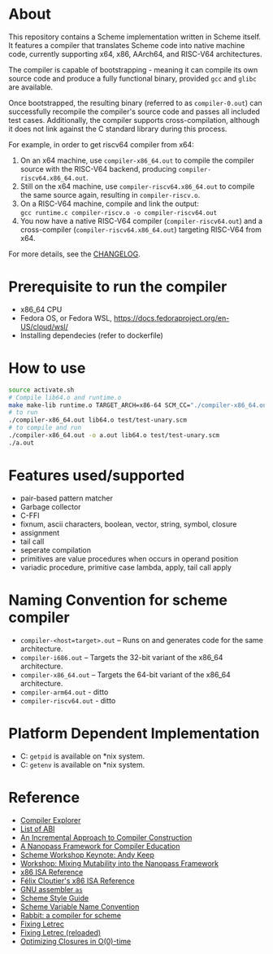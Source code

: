 # About
This repository contains a Scheme implementation written in Scheme itself.
It features a compiler that translates Scheme code into native machine code, currently supporting x64, x86, AArch64, and RISC-V64 architectures.

The compiler is capable of bootstrapping - meaning it can compile its own source code and produce a fully functional binary, provided `gcc` and `glibc` are available.

Once bootstrapped, the resulting binary (referred to as `compiler-0.out`) can successfully recompile the compiler's source code and passes all included test cases. Additionally, the compiler supports cross-compilation, although it does not link against the C standard library during this process.

For example, in order to get riscv64 compiler from x64:
1. On an x64 machine, use `compiler-x86_64.out` to compile the compiler source with the RISC-V64 backend, producing `compiler-riscv64.x86_64.out`.
2. Still on the x64 machine, use `compiler-riscv64.x86_64.out` to compile the same source again, resulting in `compiler-riscv.o`.
3. On a RISC-V64 machine, compile and link the output:  
   `gcc runtime.c compiler-riscv.o -o compiler-riscv64.out`
4. You now have a native RISC-V64 compiler (`compiler-riscv64.out`) and a cross-compiler (`compiler-riscv64.x86_64.out`) targeting RISC-V64 from x64.

For more details, see the [CHANGELOG](CHANGELOG.md).

# Prerequisite to run the compiler
- x86_64 CPU
- Fedora OS, or Fedora WSL, https://docs.fedoraproject.org/en-US/cloud/wsl/
- Installing dependecies (refer to dockerfile)

# How to use
```bash
source activate.sh
# Compile lib64.o and runtime.o
make make-lib runtime.o TARGET_ARCH=x86-64 SCM_CC="./compiler-x86_64.out" -j
# to run
./compiler-x86_64.out lib64.o test/test-unary.scm
# to compile and run
./compiler-x86_64.out -o a.out lib64.o test/test-unary.scm
./a.out
```

# Features used/supported
- pair-based pattern matcher
- Garbage collector
- C-FFI
- fixnum, ascii characters, boolean, vector, string, symbol, closure
- assignment
- tail call
- seperate compilation
- primitives are value procedures when occurs in operand position
- variadic procedure, primitive case lambda, apply, tail call apply

# Naming Convention for scheme compiler
- `compiler-<host=target>.out` – Runs on and generates code for the same architecture.
- `compiler-i686.out` – Targets the 32-bit variant of the x86_64 architecture.
- `compiler-x86_64.out` – Targets the 64-bit variant of the x86_64 architecture.
- `compiler-arm64.out`  - ditto
- `compiler-riscv64.out` - ditto

# Platform Dependent Implementation
- C: `getpid` is available on *nix system.
- C: `getenv` is available on *nix system.

# Reference
- [Compiler Explorer](https://godbolt.org/)
- [List of ABI](https://github.com/rui314/psabi)
- [An Incremental Approach to Compiler Construction](https://www.schemeworkshop.org/2006/11-ghuloum.pdf)
- [A Nanopass Framework for Compiler Education](https://legacy.cs.indiana.edu/~dyb/pubs/nano-jfp.pdf)
- [Scheme Workshop Keynote: Andy Keep](https://www.youtube.com/watch?v=BcC3KScZ-yA)
- [Workshop: Mixing Mutability into the Nanopass Framework](https://www.youtube.com/watch?v=wTGlKCfP90A)
- [x86 ISA Reference](https://c9x.me/x86)
- [Félix Cloutier's x86 ISA Reference](https://www.felixcloutier.com/x86/)
- [GNU assembler `as`](https://sourceware.org/binutils/docs/as/)
- [Scheme Style Guide](http://community.schemewiki.org/?scheme-style)
- [Scheme Variable Name Convention](http://community.schemewiki.org/?variable-naming-convention)
- [Rabbit: a compiler for scheme](https://dspace.mit.edu/handle/1721.1/6913)
- [Fixing Letrec](https://legacy.cs.indiana.edu/~dyb/pubs/fixing-letrec.pdf)
- [Fixing Letrec (reloaded)](https://legacy.cs.indiana.edu/~dyb/pubs/letrec-reloaded.pdf)
- [Optimizing Closures in O(0)-time](https://www.schemeworkshop.org/2012/papers/keep-hearn-dybvig-paper-sfp12.pdf)